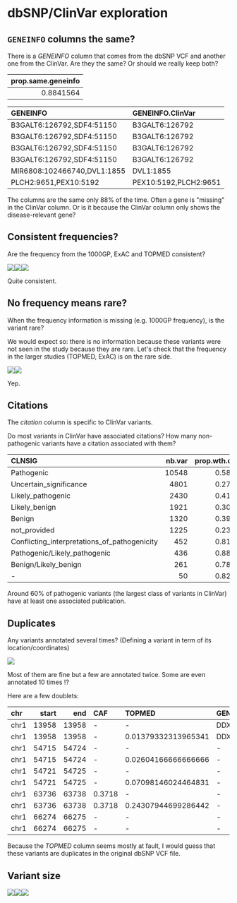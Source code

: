 dbSNP/ClinVar exploration
=========================

`GENEINFO` columns the same?
----------------------------

There is a *GENEINFO* column that comes from the dbSNP VCF and another one from the ClinVar. Are they the same? Or should we really keep both?

|  prop.same.geneinfo|
|-------------------:|
|           0.8841564|

| GENEINFO                    | GENEINFO.ClinVar      |
|:----------------------------|:----------------------|
| B3GALT6:126792,SDF4:51150   | B3GALT6:126792        |
| B3GALT6:126792,SDF4:51150   | B3GALT6:126792        |
| B3GALT6:126792,SDF4:51150   | B3GALT6:126792        |
| B3GALT6:126792,SDF4:51150   | B3GALT6:126792        |
| MIR6808:102466740,DVL1:1855 | DVL1:1855             |
| PLCH2:9651,PEX10:5192       | PEX10:5192,PLCH2:9651 |

The columns are the same only 88% of the time. Often a gene is "missing" in the ClinVar column. Or is it because the ClinVar column only shows the disease-relevant gene?

Consistent frequencies?
-----------------------

Are the frequency from the 1000GP, ExAC and TOPMED consistent?

![](dbSNPClinVarExploration_files/figure-markdown_github/unnamed-chunk-3-1.png)![](dbSNPClinVarExploration_files/figure-markdown_github/unnamed-chunk-3-2.png)![](dbSNPClinVarExploration_files/figure-markdown_github/unnamed-chunk-3-3.png)

Quite consistent.

No frequency means rare?
------------------------

When the frequency information is missing (e.g. 1000GP frequency), is the variant rare?

We would expect so: there is no information because these variants were not seen in the study because they are rare. Let's check that the frequency in the larger studies (TOPMED, ExAC) is on the rare side.

![](dbSNPClinVarExploration_files/figure-markdown_github/unnamed-chunk-4-1.png)![](dbSNPClinVarExploration_files/figure-markdown_github/unnamed-chunk-4-2.png)

Yep.

Citations
---------

The *citation* column is specific to ClinVar variants.

Do most variants in ClinVar have associated citations? How many non-pathogenic variants have a citation associated with them?

| CLNSIG                                          |  nb.var|  prop.wth.citation|
|:------------------------------------------------|-------:|------------------:|
| Pathogenic                                      |   10548|          0.5812476|
| Uncertain\_significance                         |    4801|          0.2711935|
| Likely\_pathogenic                              |    2430|          0.4164609|
| Likely\_benign                                  |    1921|          0.3029672|
| Benign                                          |    1320|          0.3992424|
| not\_provided                                   |    1225|          0.2318367|
| Conflicting\_interpretations\_of\_pathogenicity |     452|          0.8141593|
| Pathogenic/Likely\_pathogenic                   |     436|          0.8853211|
| Benign/Likely\_benign                           |     261|          0.7816092|
| -                                               |      50|          0.8200000|

Around 60% of pathogenic variants (the largest class of variants in ClinVar) have at least one associated publication.

Duplicates
----------

Any variants annotated several times? (Defining a variant in term of its location/coordinates)

![](dbSNPClinVarExploration_files/figure-markdown_github/dup-1.png)

Most of them are fine but a few are annotated twice. Some are even annotated 10 times !?

Here are a few doublets:

| chr  |  start|    end| CAF    | TOPMED              | GENEINFO                        | MC  | AF\_EXAC | AF\_TGP |  ALLELEID| CLNSIG | GENEINFO.ClinVar | MC.ClinVar | citation | geneloc    |  varL|  mhL|  mh1L|  nbentry|
|:-----|------:|------:|:-------|:--------------------|:--------------------------------|:----|:---------|:--------|---------:|:-------|:-----------------|:-----------|:---------|:-----------|-----:|----:|-----:|--------:|
| chr1 |  13958|  13958| -      | -                   | DDX11L1:100287102|WASH7P:653635 | INT | NA       | NA      |        NA| NA     | NA               | NA         | NA       | exonic     |     1|    1|     1|        2|
| chr1 |  13958|  13958| -      | 0.01379332313965341 | DDX11L1:100287102|WASH7P:653635 | INT | NA       | NA      |        NA| NA     | NA               | NA         | NA       | exonic     |     1|    1|     1|        2|
| chr1 |  54715|  54724| -      | -                   | -                               | -   | NA       | NA      |        NA| NA     | NA               | NA         | NA       | intergenic |    10|    9|     1|        2|
| chr1 |  54715|  54724| -      | 0.02604166666666666 | -                               | -   | NA       | NA      |        NA| NA     | NA               | NA         | NA       | intergenic |    10|    9|     1|        2|
| chr1 |  54721|  54725| -      | -                   | -                               | -   | NA       | NA      |        NA| NA     | NA               | NA         | NA       | intergenic |     5|    2|     2|        2|
| chr1 |  54721|  54725| -      | 0.07098146024464831 | -                               | -   | NA       | NA      |        NA| NA     | NA               | NA         | NA       | intergenic |     5|    2|     2|        2|
| chr1 |  63736|  63738| 0.3718 | -                   | -                               | -   | NA       | NA      |        NA| NA     | NA               | NA         | NA       | exonic     |     3|    3|     3|        2|
| chr1 |  63736|  63738| 0.3718 | 0.24307944699286442 | -                               | -   | NA       | NA      |        NA| NA     | NA               | NA         | NA       | exonic     |     3|    3|     3|        2|
| chr1 |  66274|  66275| -      | -                   | -                               | -   | NA       | NA      |        NA| NA     | NA               | NA         | NA       | intronic   |     2|    1|     1|        2|
| chr1 |  66274|  66275| -      | -                   | -                               | -   | NA       | NA      |        NA| NA     | NA               | NA         | NA       | intronic   |     2|    1|     1|        2|

Because the *TOPMED* column seems mostly at fault, I would guess that these variants are duplicates in the original dbSNP VCF file.

Variant size
------------

![](dbSNPClinVarExploration_files/figure-markdown_github/unnamed-chunk-7-1.png)![](dbSNPClinVarExploration_files/figure-markdown_github/unnamed-chunk-7-2.png)![](dbSNPClinVarExploration_files/figure-markdown_github/unnamed-chunk-7-3.png)
